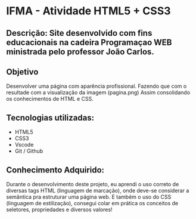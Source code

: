 # IFMA - Atividade HTML5 + CSS3

## Descrição: Site desenvolvido com fins educacionais na cadeira Programaçao WEB ministrada pelo professor João Carlos.

## Objetivo
Desenvolver uma página com aparência profissional. Fazendo que com o resultade com a visualização da imagem (pagina.png) Assim consolidando os conhecimentos de HTML e CSS.

## Tecnologias utilizadas:
- HTML5
- CSS3
- Vscode
- Git / Github

## Conhecimento Adquirido:
Durante o desenvolvimento deste projeto, eu aprendi o uso correto de diversas tags HTML (linguagem de marcação), onde deve-se considerar a semântica pra estruturar uma página web. E também o uso do CSS (linguagem de estilização), consegui colar em prática os conceitos de seletores, propriedades e diversos valores!
